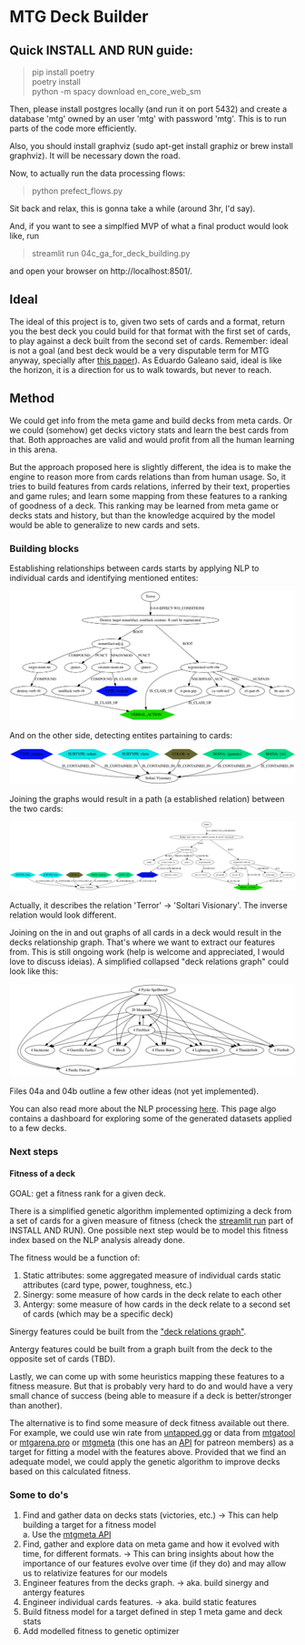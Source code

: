 # MTG Deck Builder

## Quick INSTALL AND RUN guide:
>pip install poetry  
>poetry install  
>python -m spacy download en_core_web_sm

Then, please install postgres locally (and run it on port 5432) and create a database 'mtg' owned by an user 'mtg' with password 'mtg'.
This is to run parts of the code more efficiently.

Also, you should install graphviz (sudo apt-get install graphiz or brew install graphviz). It will be necessary down the road.

Now, to actually run the data processing flows:
> python prefect_flows.py

Sit back and relax, this is gonna take a while (around 3hr, I'd say). 

<a name="streamlitrun"></a>
And, if you want to see a simplfied MVP of what a final product would look like, run
> streamlit run 04c_ga_for_deck_building.py 

and open your browser on http://localhost:8501/.


## Ideal
The ideal of this project is to, given two sets of cards and a format, return you the best deck you could build for that format with the first set of cards, to play against a deck built from the second set of cards. Remember: ideal is not a goal (and best deck would be a very disputable term for MTG anyway, specially after [this paper](https://arxiv.org/abs/1904.09828)). As Eduardo Galeano said, ideal is like the horizon, it is a direction for us to walk towards, but never to reach.

## Method

We could get info from the meta game and build decks from meta cards. Or we could (somehow) get decks victory stats and learn the best cards from that.
Both approaches are valid and would profit from all the human learning in this arena.

But the approach proposed here is slightly different, the idea is to make the engine to reason more from cards relations than from human usage.
So, it tries to build features from cards relations, inferred by their text, properties and game rules; and learn some mapping from these features to a ranking of goodness of a deck. This ranking may be learned from meta game or decks stats and history, but than the knowledge acquired by the model would be able to generalize to new cards and sets.

### Building blocks

Establishing relationships between cards starts by applying NLP to individual cards and identifying mentioned entites:

!['Terror' card out graph](pics/03a-card1out.png "'Terror' card out graph")

And on the other side, detecting entites partaining to cards:

!['Soltari Visionary' card in graph](pics/03a-card2in.png "'Soltari Visionary' card in graph")

Joining the graphs would result in a path (a established relation) between the two cards:

!['Terror' -> 'Soltari Visionary' relation](pics/03a-g1out-g2in.png "'Terror' -> 'Soltari Visionary' relation")

Actually, it describes the relation 'Terror' -> 'Soltari Visionary'. The inverse relation would look different.

Joining on the in and out graphs of all cards in a deck would result in the decks relationship graph. That's where we want to extract our features from.
This is still ongoing work (help is welcome and appreciated, I would love to discuss ideias). A simplified collapsed "deck relations graph" could look like this:

<a name="deck-graph-relations"></a>
![deck graph relations](pics/decks_graphs/00deck_frustrado_dano_as_is.png "deck graph relations")

Files 04a and 04b outline a few other ideas (not yet implemented).

You can also read more about the NLP processing [here](https://magictganalysis.wixsite.com/home/post/down-the-rabbit-hole). This page algo contains a dashboard for exploring some of the generated datasets applied to a few decks.

### Next steps

#### Fitness of a deck

GOAL: get a fitness rank for a given deck.

There is a simplified genetic algorithm implemented optimizing a deck from a set of cards for a given measure of fitness (check the [streamlit run](#streamlitrun) part of INSTALL AND RUN). One possible next step would be to model this fitness index based on the NLP analysis already done.

The fitness would be a function of:
1. Static attributes: some aggregated measure of individual cards static attributes (card type, power, toughness, etc.)
1. Sinergy: some measure of how cards in the deck relate to each other  
1. Antergy: some measure of how cards in the deck relate to a second set of cards (which may be a specific deck)

Sinergy features could be built from the ["deck relations graph"](#deck-graph-relations).

Antergy features could be built from a graph built from the deck to the opposite set of cards (TBD).

Lastly, we can come up with some heuristics mapping these features to a fitness measure. But that is probably very hard to do and would have a very small chance of success (being able to measure if a deck is better/stronger than another).

The alternative is to find some measure of deck fitness available out there. For example, we could use win rate from [untapped.gg](https://mtga.untapped.gg/meta/tierlist) or data from [mtgatool](https://mtgatool.com/) or [mtgarena.pro](https://mtgarena.pro/meta/archetypes#rank-28;sort-W;archetype-34) or [mtgmeta](https://mtgmeta.io/metagame) (this one has an [API](https://mtgmeta.io/docs#apimetagame) for patreon members) as a target for fitting a model with the features above. Provided that we find an adequate model, we could apply the genetic algorithm to improve decks based on this calculated fitness.

### Some to do's

1. Find and gather data on decks stats (victories, etc.) -> This can help building a target for a fitness model  
  a. Use the [mtgmeta API](https://mtgmeta.io/docs#apimetagame)
1. Find, gather and explore data on meta game and how it evolved with time, for different formats. -> This can bring insights about how the importance of our features evolve over time (if they do) and may allow us to relativize features for our models  
1. Engineer features from the decks graph. -> aka. build sinergy and antergy features  
1. Engineer individual cards features. -> aka. build static features  
1. Build fitness model for a target defined in step 1 meta game and deck stats
1. Add modelled fitness to genetic optimizer


